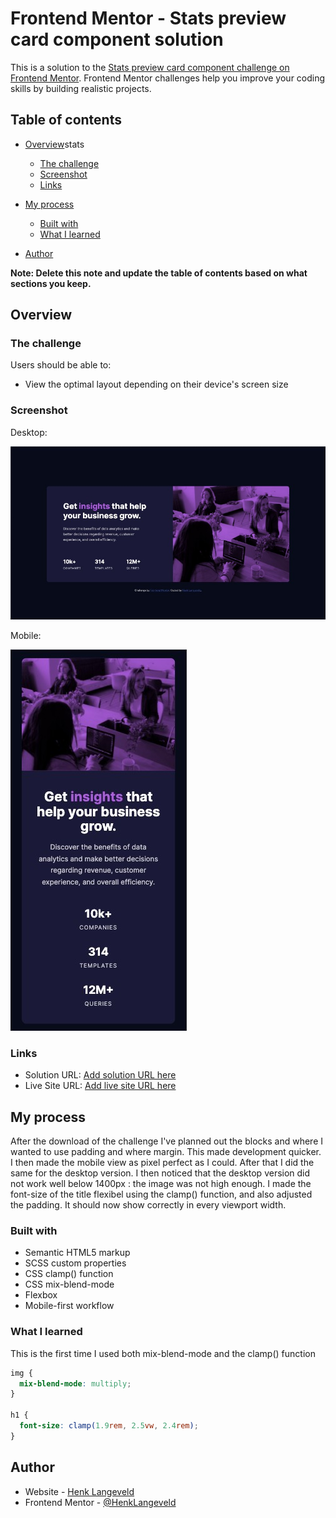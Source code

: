 # Frontend Mentor - Stats preview card component solution

This is a solution to the [Stats preview card component challenge on Frontend Mentor](https://www.frontendmentor.io/challenges/stats-preview-card-component-8JqbgoU62). Frontend Mentor challenges help you improve your coding skills by building realistic projects.

## Table of contents

- [Overview](#overview)stats
  - [The challenge](#the-challenge)
  - [Screenshot](#screenshot)
  - [Links](#links)
- [My process](#my-process)

  - [Built with](#built-with)
  - [What I learned](#what-i-learned)

- [Author](#author)

**Note: Delete this note and update the table of contents based on what sections you keep.**

## Overview

### The challenge

Users should be able to:

- View the optimal layout depending on their device's screen size

### Screenshot

Desktop:

![Desktop](./images/stats-preview-solution-800w.jpg)

Mobile:

![Mobile](./images/stats-preview-solution-mobile.jpg)

### Links

- Solution URL: [Add solution URL here](https://github.com/HenkLangeveld/fm-stats-preview-card)
- Live Site URL: [Add live site URL here](https://frontend-mentor-stats-preview-card-by-henk.netlify.app/)

## My process

After the download of the challenge I've planned out the blocks and where I wanted to use padding and where margin. This made development quicker. I then made the mobile view as pixel perfect as I could. After that I did the same for the desktop version.
I then noticed that the desktop version did not work well below 1400px : the image was not high enough. I made the font-size of the title flexibel using the clamp() function, and also adjusted the padding. It should now show correctly in every viewport width.

### Built with

- Semantic HTML5 markup
- SCSS custom properties
- CSS clamp() function
- CSS mix-blend-mode
- Flexbox
- Mobile-first workflow

### What I learned

This is the first time I used both mix-blend-mode and the clamp() function

```css
img {
  mix-blend-mode: multiply;
}

h1 {
  font-size: clamp(1.9rem, 2.5vw, 2.4rem);
}
```

## Author

- Website - [Henk Langeveld](https://www.henklangeveld.com/)
- Frontend Mentor - [@HenkLangeveld](https://www.frontendmentor.io/profile/HenkLangeveld)
